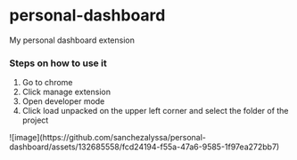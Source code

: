 # personal-dashboard

My personal dashboard extension
<h3>Steps on how to use it</h3>
<ol>
  <li>Go to chrome</li>
  <li>Click manage extension</li>
  <li>Open developer mode</li>
  <li>Click load unpacked on the upper left corner and select the folder of the project</li>
</ol>
![image](https://github.com/sanchezalyssa/personal-dashboard/assets/132685558/fcd24194-f55a-47a6-9585-1f97ea272bb7)


